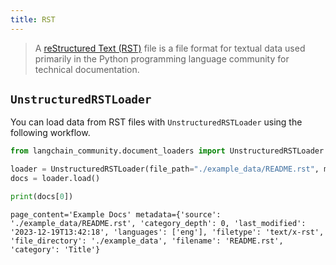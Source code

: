 ```yaml
---
title: RST
---
```


>A [reStructured Text (RST)](https://en.wikipedia.org/wiki/ReStructuredText) file is a file format for textual data used primarily in the Python programming language community for technical documentation.

## `UnstructuredRSTLoader`

You can load data from RST files with `UnstructuredRSTLoader` using the following workflow.


```python
from langchain_community.document_loaders import UnstructuredRSTLoader

loader = UnstructuredRSTLoader(file_path="./example_data/README.rst", mode="elements")
docs = loader.load()

print(docs[0])
```
```output
page_content='Example Docs' metadata={'source': './example_data/README.rst', 'category_depth': 0, 'last_modified': '2023-12-19T13:42:18', 'languages': ['eng'], 'filetype': 'text/x-rst', 'file_directory': './example_data', 'filename': 'README.rst', 'category': 'Title'}
```

```python

```
